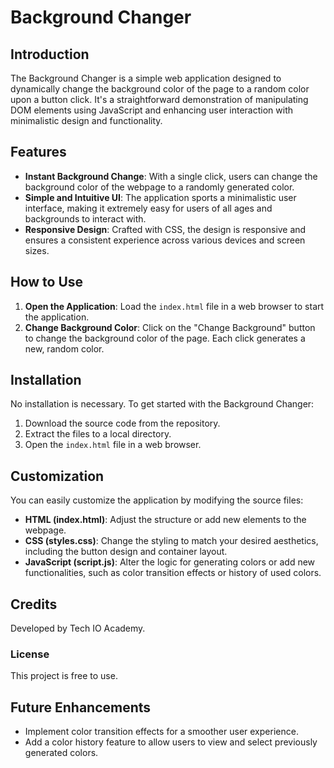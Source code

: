 # Background Changer

## Introduction
The Background Changer is a simple web application designed to dynamically change the background color of the page to a random color upon a button click. It's a straightforward demonstration of manipulating DOM elements using JavaScript and enhancing user interaction with minimalistic design and functionality.

## Features
- **Instant Background Change**: With a single click, users can change the background color of the webpage to a randomly generated color.
- **Simple and Intuitive UI**: The application sports a minimalistic user interface, making it extremely easy for users of all ages and backgrounds to interact with.
- **Responsive Design**: Crafted with CSS, the design is responsive and ensures a consistent experience across various devices and screen sizes.

## How to Use
1. **Open the Application**: Load the `index.html` file in a web browser to start the application.
2. **Change Background Color**: Click on the "Change Background" button to change the background color of the page. Each click generates a new, random color.

## Installation
No installation is necessary. To get started with the Background Changer:
1. Download the source code from the repository.
2. Extract the files to a local directory.
3. Open the `index.html` file in a web browser.

## Customization
You can easily customize the application by modifying the source files:
- **HTML (index.html)**: Adjust the structure or add new elements to the webpage.
- **CSS (styles.css)**: Change the styling to match your desired aesthetics, including the button design and container layout.
- **JavaScript (script.js)**: Alter the logic for generating colors or add new functionalities, such as color transition effects or history of used colors.

## Credits
Developed by Tech IO Academy.

### License
This project is free to use.

## Future Enhancements
- Implement color transition effects for a smoother user experience.
- Add a color history feature to allow users to view and select previously generated colors.
